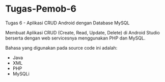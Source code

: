 # Tugas-Pemob-6
Tugas 6 - Aplikasi CRUD Android dengan Database MySQL

Membuat Aplikasi CRUD (Create, Read, Update, Delete) di Android Studio berserta dengan web servicesnya menggunakan PHP dan MySQL.

Bahasa yang digunakan pada source code ini adalah:
- Java
- XML
- PHP
- MySQLi
